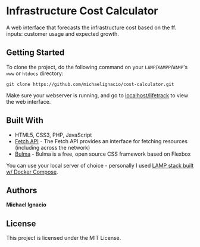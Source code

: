 # Infrastructure Cost Calculator

A web interface that forecasts the infrastructure cost based on the ff. inputs: customer usage and expected growth.

## Getting Started

To clone the project, do the following command on your `LAMP`/`XAMPP`/`WAMP`'s `www` or `htdocs` directory:

```
git clone https://github.com/michaelignacio/cost-calculator.git
```

Make sure your webserver is running, and go to [localhost/lifetrack](http://localhost/lifetrack/) to view the web interface.

## Built With

* HTML5, CSS3, PHP, JavaScript
* [Fetch API](https://developer.mozilla.org/en-US/docs/Web/API/Fetch_API) - The Fetch API provides an interface for fetching resources (including across the network)
* [Bulma](https://bulma.io/) - Bulma is a free, open source CSS framework based on Flexbox

You can use your local server of choice - personally I used [LAMP stack built w/ Docker Compose](https://github.com/sprintcube/docker-compose-lamp).


## Authors

**Michael Ignacio**

## License

This project is licensed under the MIT License.